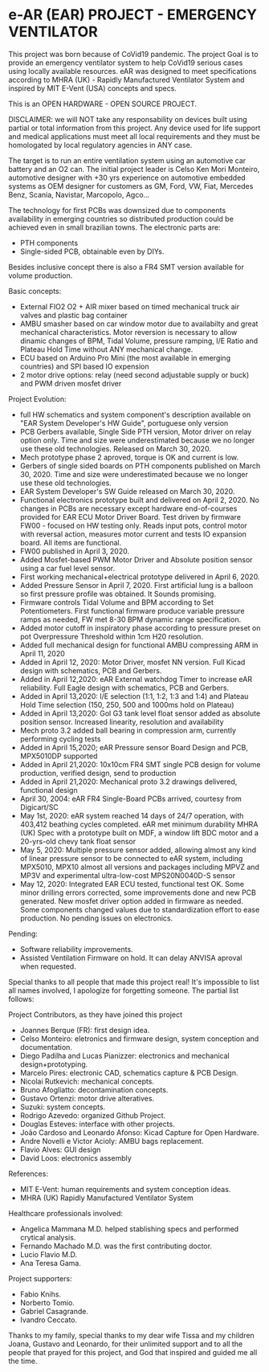 # e-AR (EAR) PROJECT - EMERGENCY VENTILATOR
This project was born because of CoVid19 pandemic.
The project Goal is to provide an emergency ventilator system to help CoVid19 serious cases using locally available resources. eAR was designed to meet specifications according to MHRA (UK) - Rapidly Manufactured Ventilator System and inspired by MIT E-Vent (USA) concepts and specs.

This is an OPEN HARDWARE - OPEN SOURCE PROJECT. 

DISCLAIMER: we will NOT take any responsability on devices built using partial or total information from this project. 
Any device used for life support and medical applications must meet all local requirements and they must be homologated by local regulatory agencies in ANY case.

The target is to run an entire ventilation system using an automotive car battery and an O2 can.
The initial project leader is Celso Ken Mori Monteiro, automotive designer with +30 yrs experience on automotive embedded systems
as OEM designer for customers as GM, Ford, VW, Fiat, Mercedes Benz, Scania, Navistar, Marcopolo, Agco...

The technology for first PCBs was downsized due to components availability in emerging countries so distributed production could be achieved even in small brazilian towns. The electronic parts are:
- PTH components
- Single-sided PCB, obtainable even by DIYs. 

Besides inclusive concept there is also a FR4 SMT version available for volume production.

Basic concepts:
- External FIO2 O2 + AIR mixer based on timed mechanical truck air valves and plastic bag container
- AMBU smasher based on car window motor due to availabilty and great mechanical characteristics. Motor reversion is necessary to allow dinamic changes of BPM, Tidal Volume, pressure ramping, I/E Ratio and Plateau Hold Time without ANY mechanical change.
- ECU based on Arduino Pro Mini (the most available in emerging countries) and SPI based IO expension
- 2 motor drive options: relay (need second adjustable supply or buck) and PWM driven mosfet driver

Project Evolution:
- full HW schematics and system component's description available on "EAR System Developer's HW Guide", portuguese only version
- PCB Gerbers available, Single Side PTH version, Motor driver on relay option only. Time and size were underestimated because we no longer use these old technologies. Released on March 30, 2020.
- Mech prototype phase 2 aproved, torque is OK and current is low.
- Gerbers of single sided boards on PTH components published on March 30, 2020. Time and size were underestimated because we no longer use these old technologies. 
- EAR System Developer's SW Guide released on March 30, 2020.
- Functional electronics prototype built and delivered on April 2, 2020. No changes in PCBs are necessary except hardware end-of-courses provided for EAR ECU Motor Driver Board. Test driven by firmware FW00 - focused on HW testing only. Reads input pots, control motor with reversal action, measures motor current and tests IO expansion board. All items are functional.
- FW00 published in April 3, 2020.
- Added Mosfet-based PWM Motor Driver and Absolute position sensor using a car fuel level sensor.
- First working mechanical+electrical prototype delivered in April 6, 2020.
- Added Pressure Sensor in April 7, 2020. First artificial lung is a balloon so first pressure profile was obtained. It Sounds promising.
- Firmware controls Tidal Volume and BPM according to Set Potentiometers. First functional firmware produce variable pressure ramps as needed, FW met 8-30 BPM dynamic range specification.
- Added motor cutoff in inspiratory phase according to pressure preset on pot Overpressure Threshold within 1cm H20 resolution.
- Added full mechanical design for functional AMBU compressing ARM in April 11, 2020
- Added in April 12, 2020: Motor Driver, mosfet NN version. Full Kicad design with schematics, PCB and Gerbers.
- Added in April 12,2020: eAR External watchdog Timer to increase eAR reliability. Full Eagle design with schematics, PCB and Gerbers.
- Added in April 13,2020: I/E selection (1:1, 1:2, 1:3 and 1:4) and Plateau Hold Time selection (150, 250, 500 and 1000ms hold on Plateau)
- Added in April 13,2020: Gol G3 tank level float sensor added as absolute position sensor. Increased linearity, resolution and availability
- Mech proto 3.2 added ball bearing in compression arm, currently performing cycling tests
- Added in April 15,2020; eAR Pressure sensor Board Design and PCB, MPX5010DP supported
- Added in April 21,2020: 10x10cm FR4 SMT single PCB design for volume production, verified design, send to production
- Added in April 21,2020: Mechanical proto 3.2 drawings delivered, functional design
- April 30, 2004: eAR FR4 Single-Board PCBs arrived, courtesy from Digicart/SC
- May 1st, 2020: eAR system reached 14 days of 24/7 operation, with 403,412 beathing cycles completed. eAR met minimum durability MHRA (UK) Spec with a prototype built on MDF, a window lift BDC motor and a 20-yrs-old chevy tank float sensor
- May 5, 2020: Multiple pressure sensor added, allowing almost any kind of linear pressure sensor to be connected to eAR system, including MPX5010, MPX10 almost all versions and packages including MPVZ and MP3V and experimental ultra-low-cost MPS20N0040D-S sensor
- May 12, 2020: Integrated EAR ECU tested, functional test OK. Some minor drilling errors corrected, some improvements done and new PCB generated. New mosfet driver option added in firmware as needed. Some components changed values due to standardization effort to ease production. No pending issues on electronics.

Pending:
- Software reliability improvements.
- Assisted Ventilation Firmware on hold. It can delay ANVISA aproval when requested.

Special thanks to all people that made this project real!
It's impossible to list all names involved, I apologize for forgetting someone.
The partial list follows:

Project Contributors, as they have joined this project
- Joannes Berque (FR): first design idea.
- Celso Monteiro: eletronics and firmware design, system conception and documentation.
- Diego Padilha and Lucas Pianizzer: electronics and mechanical design+prototyping. 
- Marcelo Pires: electronic CAD, schematics capture & PCB Design.
- Nicolai Rutkevich: mechanical concepts.
- Bruno Afogliatto: decontamination concepts.
- Gustavo Ortenzi: motor drive alteratives.
- Suzuki: system concepts.
- Rodrigo Azevedo: organized Github Project.
- Douglas Esteves: interface with other projects.
- João Cardoso and Leonardo Afonso: Kicad Capture for Open Hardware.
- Andre Novelli e Victor Acioly: AMBU bags replacement.
- Flavio Alves: GUI design
- David Loos: electronics assembly

References:
- MIT E-Vent: human requirements and system conception ideas.
- MHRA (UK) Rapidly Manufactured Ventilator System

Healthcare professionals involved:
- Angelica Mammana M.D. helped stablishing specs and performed crytical analysis.
- Fernando Machado M.D. was the first contributing doctor.
- Lucio Flavio M.D.
- Ana Teresa Gama.

Project supporters:
- Fabio Knihs.
- Norberto Tomio.
- Gabriel Casagrande.
- Ivandro Ceccato.

Thanks to my family, special thanks to my dear wife Tissa and my children Joana, Gustavo and Leonardo, for their unlimited support and to all the people that prayed for this project, and God that inspired and guided me all the time.

